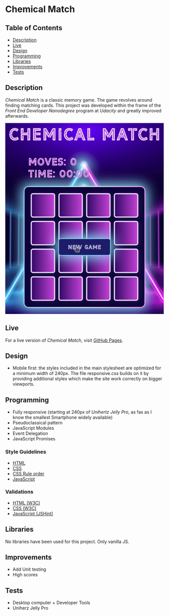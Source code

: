 # Chemical Match

## Table of Contents
- [Description](#description)
- [Live](#live)
- [Design](#design)
- [Programming](#programming)
- [Libraries](#libraries)
- [Improvements](#improvements)
- [Tests](#tests)

## Description
*Chemical Match* is a classic memory game. The game revolves around finding matching cards. This project was developed within the frame of the *Front End Developer Nanodegree* program at *Udacity* and greatly improved afterwards.

![](img/gamedemo.gif)

## Live
For a live version of *Chemical Match*, visit [GitHub Pages](https://vibueno.github.io/chemicalmatch).

## Design
* Mobile first: the styles included in the main stylesheet are optimized for a minimum width of 240px. The file responsive.css builds on it by providing additional styles which make the site work correctly on bigger viewports.

## Programming
* Fully responsive (starting at 240px of *Unihertz Jelly Pro*, as fas as I know the smallest Smartphone widely available)
* Pseudoclassical pattern
* JavaScript Modules
* Event Delegation
* JavaScript Promises

### Style Guidelines
* [HTML](http://udacity.github.io/frontend-nanodegree-styleguide/index.html)
* [CSS](http://udacity.github.io/frontend-nanodegree-styleguide/css.html)
* [CSS Rule order](https://9elements.com/css-rule-order)
* [JavaScript](http://udacity.github.io/frontend-nanodegree-styleguide/javascript.html)

### Validations
* [HTML (W3C)](https://validator.w3.org)
* [CSS (W3C)](https://jigsaw.w3.org/css-validator)
* [JavaScript (JSHint)](https://jshint.com)

## Libraries
No libraries have been used for this project. Only vanilla JS.

## Improvements
* Add Unit testing
* High scores

## Tests
* Desktop computer + Developer Tools
* Uniherz Jelly Pro